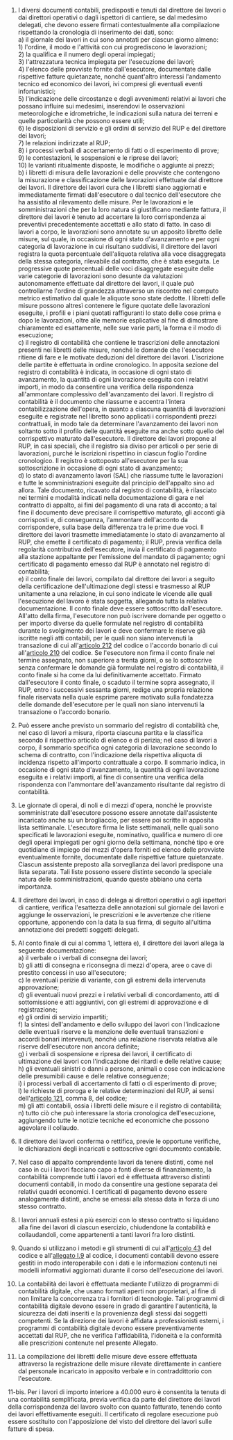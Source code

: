 1. I diversi documenti contabili, predisposti e tenuti dal direttore dei lavori o dai direttori operativi o dagli ispettori di cantiere, se dal medesimo delegati, che devono essere firmati contestualmente alla compilazione rispettando la cronologia di inserimento dei dati, sono:<br>a) il giornale dei lavori in cui sono annotati per ciascun giorno almeno:<br>1) l'ordine, il modo e l'attività con cui progrediscono le lavorazioni;<br>2) la qualifica e il numero degli operai impiegati;<br>3) l'attrezzatura tecnica impiegata per l'esecuzione dei lavori;<br>4) l'elenco delle provviste fornite dall'esecutore, documentate dalle rispettive fatture quietanzate, nonché quant'altro interessi l'andamento tecnico ed economico dei lavori, ivi compresi gli eventuali eventi infortunistici;<br>5) l'indicazione delle circostanze e degli avvenimenti relativi ai lavori che possano influire sui medesimi, inserendovi le osservazioni meteorologiche e idrometriche, le indicazioni sulla natura dei terreni e quelle particolarità che possono essere utili;<br>6) le disposizioni di servizio e gli ordini di servizio del RUP e del direttore dei lavori;<br>7) le relazioni indirizzate al RUP;<br>8) i processi verbali di accertamento di fatti o di esperimento di prove;<br>9) le contestazioni, le sospensioni e le riprese dei lavori;<br>10) le varianti ritualmente disposte, le modifiche o aggiunte ai prezzi;<br>b) i libretti di misura delle lavorazioni e delle provviste che contengono la misurazione e classificazione delle lavorazioni effettuate dal direttore dei lavori. Il direttore dei lavori cura che i libretti siano aggiornati e immediatamente firmati dall'esecutore o dal tecnico dell'esecutore che ha assistito al rilevamento delle misure. Per le lavorazioni e le somministrazioni che per la loro natura si giustificano mediante fattura, il direttore dei lavori è tenuto ad accertare la loro corrispondenza ai preventivi precedentemente accettati e allo stato di fatto. In caso di lavori a corpo, le lavorazioni sono annotate su un apposito libretto delle misure, sul quale, in occasione di ogni stato d'avanzamento e per ogni categoria di lavorazione in cui risultano suddivisi, il direttore dei lavori registra la quota percentuale dell'aliquota relativa alla voce disaggregata della stessa categoria, rilevabile dal contratto, che è stata eseguita. Le progressive quote percentuali delle voci disaggregate eseguite delle varie categorie di lavorazioni sono desunte da valutazioni autonomamente effettuate dal direttore dei lavori, il quale può controllarne l'ordine di grandezza attraverso un riscontro nel computo metrico estimativo dal quale le aliquote sono state dedotte. I libretti delle misure possono altresì contenere le figure quotate delle lavorazioni eseguite, i profili e i piani quotati raffiguranti lo stato delle cose prima e dopo le lavorazioni, oltre alle memorie esplicative al fine di dimostrare chiaramente ed esattamente, nelle sue varie parti, la forma e il modo di esecuzione;<br>c) il registro di contabilità che contiene le trascrizioni delle annotazioni presenti nei libretti delle misure, nonché le domande che l'esecutore ritiene di fare e le motivate deduzioni del direttore dei lavori. L'iscrizione delle partite è effettuata in ordine cronologico. In apposita sezione del registro di contabilità è indicata, in occasione di ogni stato di avanzamento, la quantità di ogni lavorazione eseguita con i relativi importi, in modo da consentire una verifica della rispondenza all'ammontare complessivo dell'avanzamento dei lavori. Il registro di contabilità è il documento che riassume e accentra l'intera contabilizzazione dell'opera, in quanto a ciascuna quantità di lavorazioni eseguite e registrate nel libretto sono applicati i corrispondenti prezzi contrattuali, in modo tale da determinare l'avanzamento dei lavori non soltanto sotto il profilo delle quantità eseguite ma anche sotto quello del corrispettivo maturato dall'esecutore. Il direttore dei lavori propone al RUP, in casi speciali, che il registro sia diviso per articoli o per serie di lavorazioni, purché le iscrizioni rispettino in ciascun foglio l'ordine cronologico. Il registro è sottoposto all'esecutore per la sua sottoscrizione in occasione di ogni stato di avanzamento;<br>d) lo stato di avanzamento lavori (SAL) che riassume tutte le lavorazioni e tutte le somministrazioni eseguite dal principio dell'appalto sino ad allora. Tale documento, ricavato dal registro di contabilità, è rilasciato nei termini e modalità indicati nella documentazione di gara e nel contratto di appalto, ai fini del pagamento di una rata di acconto; a tal fine il documento deve precisare il corrispettivo maturato, gli acconti già corrisposti e, di conseguenza, l'ammontare dell'acconto da corrispondere, sulla base della differenza tra le prime due voci. Il direttore dei lavori trasmette immediatamente lo stato di avanzamento al RUP, che emette il certificato di pagamento; il RUP, previa verifica della regolarità contributiva dell'esecutore, invia il certificato di pagamento alla stazione appaltante per l'emissione del mandato di pagamento; ogni certificato di pagamento emesso dal RUP è annotato nel registro di contabilità;<br>e) il conto finale dei lavori, compilato dal direttore dei lavori a seguito della certificazione dell'ultimazione degli stessi e trasmesso al RUP unitamente a una relazione, in cui sono indicate le vicende alle quali l'esecuzione del lavoro è stata soggetta, allegando tutta la relativa documentazione. Il conto finale deve essere sottoscritto dall'esecutore. All'atto della firma, l'esecutore non può iscrivere domande per oggetto o per importo diverse da quelle formulate nel registro di contabilità durante lo svolgimento dei lavori e deve confermare le riserve già iscritte negli atti contabili, per le quali non siano intervenuti la transazione di cui all'[articolo 212](/articolo-212/1) del codice o l'accordo bonario di cui all'[articolo 210](/articolo-210/1) del codice. Se l'esecutore non firma il conto finale nel termine assegnato, non superiore a trenta giorni, o se lo sottoscrive senza confermare le domande già formulate nel registro di contabilità, il conto finale si ha come da lui definitivamente accettato. Firmato dall'esecutore il conto finale, o scaduto il termine sopra assegnato, il RUP, entro i successivi sessanta giorni, redige una propria relazione finale riservata nella quale esprime parere motivato sulla fondatezza delle domande dell'esecutore per le quali non siano intervenuti la transazione o l'accordo bonario.

2. Può essere anche previsto un sommario del registro di contabilità che, nel caso di lavori a misura, riporta ciascuna partita e la classifica secondo il rispettivo articolo di elenco e di perizia; nel caso di lavori a corpo, il sommario specifica ogni categoria di lavorazione secondo lo schema di contratto, con l'indicazione della rispettiva aliquota di incidenza rispetto all'importo contrattuale a corpo. Il sommario indica, in occasione di ogni stato d'avanzamento, la quantità di ogni lavorazione eseguita e i relativi importi, al fine di consentire una verifica della rispondenza con l'ammontare dell'avanzamento risultante dal registro di contabilità.

3. Le giornate di operai, di noli e di mezzi d'opera, nonché le provviste somministrate dall'esecutore possono essere annotate dall'assistente incaricato anche su un brogliaccio, per essere poi scritte in apposita lista settimanale. L'esecutore firma le liste settimanali, nelle quali sono specificati le lavorazioni eseguite, nominativo, qualifica e numero di ore degli operai impiegati per ogni giorno della settimana, nonché tipo e ore quotidiane di impiego dei mezzi d'opera forniti ed elenco delle provviste eventualmente fornite, documentate dalle rispettive fatture quietanzate. Ciascun assistente preposto alla sorveglianza dei lavori predispone una lista separata. Tali liste possono essere distinte secondo la speciale natura delle somministrazioni, quando queste abbiano una certa importanza.

4. Il direttore dei lavori, in caso di delega ai direttori operativi o agli ispettori di cantiere, verifica l'esattezza delle annotazioni sul giornale dei lavori e aggiunge le osservazioni, le prescrizioni e le avvertenze che ritiene opportune, apponendo con la data la sua firma, di seguito all'ultima annotazione dei predetti soggetti delegati.

5. Al conto finale di cui al comma 1, lettera e), il direttore dei lavori allega la seguente documentazione:<br>a) il verbale o i verbali di consegna dei lavori;<br>b) gli atti di consegna e riconsegna di mezzi d'opera, aree o cave di prestito concessi in uso all'esecutore;<br>c) le eventuali perizie di variante, con gli estremi della intervenuta approvazione;<br>d) gli eventuali nuovi prezzi e i relativi verbali di concordamento, atti di sottomissione e atti aggiuntivi, con gli estremi di approvazione e di registrazione;<br>e) gli ordini di servizio impartiti;<br>f) la sintesi dell'andamento e dello sviluppo dei lavori con l'indicazione delle eventuali riserve e la menzione delle eventuali transazioni e accordi bonari intervenuti, nonché una relazione riservata relativa alle riserve dell'esecutore non ancora definite;<br>g) i verbali di sospensione e ripresa dei lavori, il certificato di ultimazione dei lavori con l'indicazione dei ritardi e delle relative cause;<br>h) gli eventuali sinistri o danni a persone, animali o cose con indicazione delle presumibili cause e delle relative conseguenze;<br>i) i processi verbali di accertamento di fatti o di esperimento di prove;<br>l) le richieste di proroga e le relative determinazioni del RUP, ai sensi dell'[articolo 121](/articolo-121/1), comma 8, del codice;<br>m) gli atti contabili, ossia i libretti delle misure e il registro di contabilità;<br>n) tutto ciò che può interessare la storia cronologica dell'esecuzione, aggiungendo tutte le notizie tecniche ed economiche che possono agevolare il collaudo.

6. Il direttore dei lavori conferma o rettifica, previe le opportune verifiche, le dichiarazioni degli incaricati e sottoscrive ogni documento contabile.

7. Nel caso di appalto comprendente lavori da tenere distinti, come nel caso in cui i lavori facciano capo a fonti diverse di finanziamento, la contabilità comprende tutti i lavori ed è effettuata attraverso distinti documenti contabili, in modo da consentire una gestione separata dei relativi quadri economici. I certificati di pagamento devono essere analogamente distinti, anche se emessi alla stessa data in forza di uno stesso contratto.

8. I lavori annuali estesi a più esercizi con lo stesso contratto si liquidano alla fine dei lavori di ciascun esercizio, chiudendone la contabilità e collaudandoli, come appartenenti a tanti lavori fra loro distinti.

9. Quando si utilizzano i metodi e gli strumenti di cui all'[articolo 43](/articolo-43/2) del codice e all'[allegato I.9](/section/attachment-1-9/2) al codice, i documenti contabili devono essere gestiti in modo interoperabile con i dati e le informazioni contenuti nei modelli informativi aggiornati durante il corso dell'esecuzione dei lavori.

10. La contabilità dei lavori è effettuata mediante l'utilizzo di programmi di contabilità digitale, che usano formati aperti non proprietari, al fine di non limitare la concorrenza tra i fornitori di tecnologie. Tali programmi di contabilità digitale devono essere in grado di garantire l'autenticità, la sicurezza dei dati inseriti e la provenienza degli stessi dai soggetti competenti. Se la direzione dei lavori è affidata a professionisti esterni, i programmi di contabilità digitale devono essere preventivamente accettati dal RUP, che ne verifica l'affidabilità, l'idoneità e la conformità alle prescrizioni contenute nel presente Allegato.

11. La compilazione dei libretti delle misure deve essere effettuata attraverso la registrazione delle misure rilevate direttamente in cantiere dal personale incaricato in apposito verbale e in contraddittorio con l'esecutore.

11-bis. Per i lavori di importo interiore a 40.000 euro è consentita la tenuta di una contabilità semplificata, previa verifica da parte del direttore dei lavori della corrispondenza del lavoro svolto con quanto fatturato, tenendo conto dei lavori effettivamente eseguiti. Il certificato di regolare esecuzione può essere sostituito con l'apposizione del visto del direttore dei lavori sulle fatture di spesa.